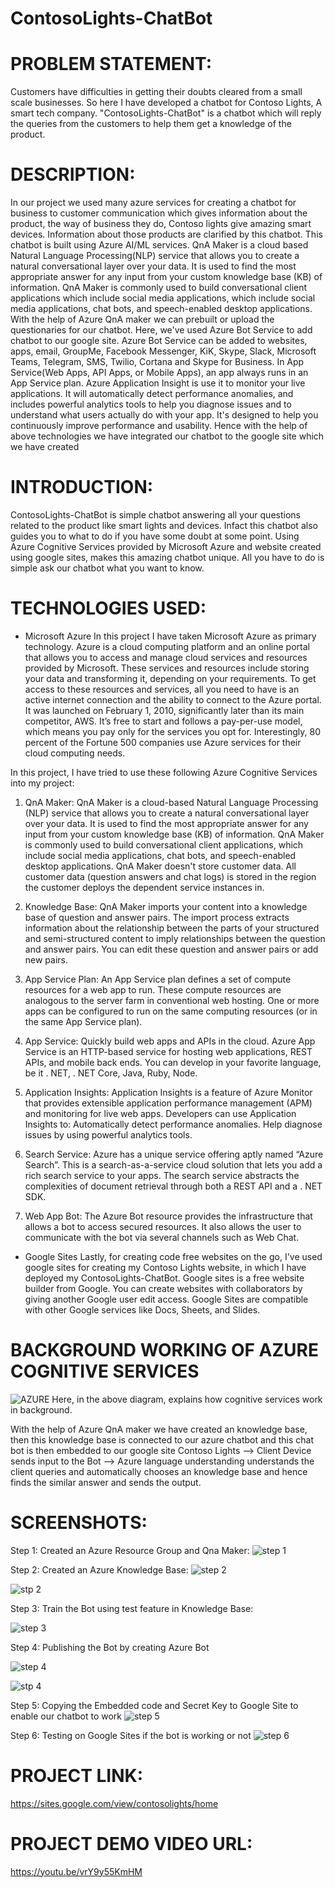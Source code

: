 # ContosoLights-ChatBot
# PROBLEM STATEMENT:
Customers have difficulties in getting their doubts cleared from a small scale businesses. So here I have developed a chatbot for Contoso Lights, A smart tech company. "ContosoLights-ChatBot" is a chatbot which will reply the queries from the customers to help them get a knowledge of the product.

# DESCRIPTION:
In our project we used many azure services for creating a chatbot for business to customer communication which gives information about the product, the way of business they do, Contoso lights give amazing smart devices. Information about those products are clarified by this chatbot. This chatbot is built using Azure AI/ML services. QnA Maker is a cloud based Natural Language Processing(NLP) service that allows you to create a natural conversational layer over your data. It is used to find the most appropriate answer for any input from your custom knowledge base (KB) of information. QnA Maker is commonly used to build conversational client applications which include social media applications, which include social media applications, chat bots, and speech-enabled desktop applications. With the help of Azure QnA maker we can prebuilt or upload the questionaries for our chatbot. Here, we've used Azure Bot Service to add chatbot to our google site. Azure Bot Service can be added to websites, apps, email, GroupMe, Facebook Messenger, KiK, Skype, Slack, Microsoft Teams, Telegram, SMS, Twilio, Cortana and Skype for Business. In App Service(Web Apps, API Apps, or Mobile Apps), an app always runs in an App Service plan. Azure Application Insight is use it to monitor your live applications. It will automatically detect performance anomalies, and includes powerful analytics tools to help you diagnose issues and to understand what users actually do with your app. It's designed to help you continuously improve performance and usability. Hence with the help of above technologies we have integrated our chatbot to the google site which we have created

# INTRODUCTION:
ContosoLights-ChatBot is simple chatbot answering all your questions related to the product like smart lights and devices. Infact this chatbot also guides you to what to do if you have some doubt at some point. Using Azure Cognitive Services provided by Microsoft Azure and website created using google sites, makes this amazing chatbot unique. All you have to do is simple ask our chatbot what you want to know.

# TECHNOLOGIES USED:
  * Microsoft Azure
In this project I have taken Microsoft Azure as primary technology. Azure is a cloud computing platform and an online portal that allows you to access and manage cloud services and resources provided by Microsoft. These services and resources include storing your data and transforming it, depending on your requirements. To get access to these resources and services, all you need to have is an active internet connection and the ability to connect to the Azure portal. It was launched on February 1, 2010, significantly later than its main competitor, AWS. It’s free to start and follows a pay-per-use model, which means you pay only for the services you opt for. Interestingly, 80 percent of the Fortune 500 companies use Azure services for their cloud computing needs.

In this project, I have tried to use these following Azure Cognitive Services into my project:

1. QnA Maker: QnA Maker is a cloud-based Natural Language Processing (NLP) service that allows you to create a natural conversational layer over your data. It is used to find the most appropriate answer for any input from your custom knowledge base (KB) of information. QnA Maker is commonly used to build conversational client applications, which include social media applications, chat bots, and speech-enabled desktop applications. QnA Maker doesn't store customer data. All customer data (question answers and chat logs) is stored in the region the customer deploys the dependent service instances in.

2. Knowledge Base: QnA Maker imports your content into a knowledge base of question and answer pairs. The import process extracts information about the relationship between the parts of your structured and semi-structured content to imply relationships between the question and answer pairs. You can edit these question and answer pairs or add new pairs.

3. App Service Plan: An App Service plan defines a set of compute resources for a web app to run. These compute resources are analogous to the server farm in conventional web hosting. One or more apps can be configured to run on the same computing resources (or in the same App Service plan).

4. App Service: Quickly build web apps and APIs in the cloud. Azure App Service is an HTTP-based service for hosting web applications, REST APIs, and mobile back ends. You can develop in your favorite language, be it . NET, . NET Core, Java, Ruby, Node.

5. Application Insights: Application Insights is a feature of Azure Monitor that provides extensible application performance management (APM) and monitoring for live web apps. Developers can use Application Insights to: Automatically detect performance anomalies. Help diagnose issues by using powerful analytics tools.

6. Search Service: Azure has a unique service offering aptly named “Azure Search”. This is a search-as-a-service cloud solution that lets you add a rich search service to your apps. The search service abstracts the complexities of document retrieval through both a REST API and a . NET SDK.

7. Web App Bot: The Azure Bot resource provides the infrastructure that allows a bot to access secured resources. It also allows the user to communicate with the bot via several channels such as Web Chat.

* Google Sites
Lastly, for creating code free websites on the go, I've used google sites for creating my Contoso Lights website, in which I have deployed my ContosoLights-ChatBot. Google sites is a free website builder from Google. You can create websites with collaborators by giving another Google user edit access. Google Sites are compatible with other Google services like Docs, Sheets, and Slides.

# BACKGROUND WORKING OF AZURE COGNITIVE SERVICES
![AZURE](https://user-images.githubusercontent.com/86511074/159109741-de750081-c59c-4b93-bfda-357e6e6ef282.jpg)
Here, in the above diagram, explains how cognitive services work in background.

With the help of Azure QnA maker we have created an knowledge base, then this knowledge base is connected to our azure chatbot and this chat bot is then embedded to our google site Contoso Lights --> Client Device sends input to the Bot --> Azure language understanding understands the client queries and automatically chooses an knowledge base and hence finds the similar answer and sends the output.

# SCREENSHOTS:
Step 1: Created an Azure Resource Group and Qna Maker:
![step 1](https://user-images.githubusercontent.com/86511074/159110012-8ffa9015-1918-4e9e-8488-31f63930242b.png)

Step 2: Created an Azure Knowledge Base:
![step 2](https://user-images.githubusercontent.com/86511074/159110112-43275a52-b14c-48d3-83db-6df446736cbd.png)

![stp 2](https://user-images.githubusercontent.com/86511074/159110153-24ef36f4-d0fc-4bdd-a027-a18d194eb9b0.png)

Step 3: Train the Bot using test feature in Knowledge Base:


![step 3](https://user-images.githubusercontent.com/86511074/159110254-a8d8c32b-8f2a-4251-9592-8c8c3e5012b8.png)

Step 4: Publishing the Bot by creating Azure Bot

![step 4](https://user-images.githubusercontent.com/86511074/159110311-1ce29813-00fb-4e1a-b22a-81a764310898.png)

![stp 4](https://user-images.githubusercontent.com/86511074/159110343-eeb42b14-9444-41cb-a46e-25ec94557e7a.png)

Step 5: Copying the Embedded code and Secret Key to Google Site to enable our chatbot to work
![step 5](https://user-images.githubusercontent.com/86511074/159110405-4aca41c1-8079-403b-86df-0323ef5d2ad0.png)

Step 6: Testing on Google Sites if the bot is working or not
![step 6](https://user-images.githubusercontent.com/86511074/159110453-15e65dd3-be5b-4af4-84ee-0b29c2001a76.png)


# PROJECT LINK:
https://sites.google.com/view/contosolights/home

# PROJECT DEMO VIDEO URL:
https://youtu.be/vrY9y55KmHM

